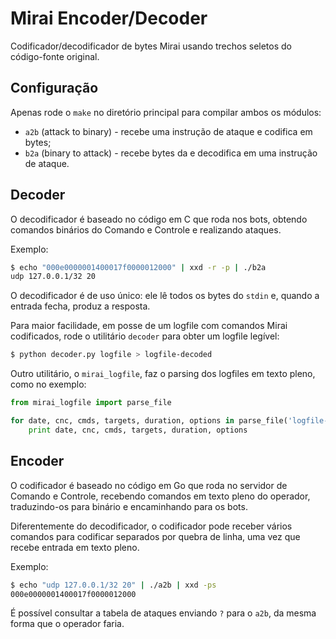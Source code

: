 # Mirai Encoder/Decoder
Codificador/decodificador de bytes Mirai usando trechos seletos do código-fonte original.


## Configuração
Apenas rode o `make` no diretório principal para compilar ambos os módulos:

 - `a2b` (attack to binary) - recebe uma instrução de ataque e codifica em bytes;
 - `b2a` (binary to attack) - recebe bytes da e decodifica em uma instrução de ataque.


## Decoder
O decodificador é baseado no código em C que roda nos bots, obtendo comandos binários do Comando e Controle e realizando ataques.

Exemplo:

```bash
$ echo "000e0000001400017f0000012000" | xxd -r -p | ./b2a
udp 127.0.0.1/32 20
```

O decodificador é de uso único: ele lê todos os bytes do `stdin` e, quando a entrada fecha, produz a resposta.

Para maior facilidade, em posse de um logfile com comandos Mirai codificados, rode o utilitário `decoder` para obter um logfile legível:

```bash
$ python decoder.py logfile > logfile-decoded
```

Outro utilitário, o `mirai_logfile`, faz o parsing dos logfiles em texto pleno, como no exemplo:

```python
from mirai_logfile import parse_file

for date, cnc, cmds, targets, duration, options in parse_file('logfile-decoded'):
    print date, cnc, cmds, targets, duration, options
```

## Encoder
O codificador é baseado no código em Go que roda no servidor de Comando e Controle, recebendo comandos em texto pleno do operador, traduzindo-os para binário e encaminhando para os bots.

Diferentemente do decodificador, o codificador pode receber vários comandos para codificar separados por quebra de linha, uma vez que recebe entrada em texto pleno.

Exemplo:

```bash
$ echo "udp 127.0.0.1/32 20" | ./a2b | xxd -ps
000e0000001400017f0000012000
```

É possível consultar a tabela de ataques enviando `?` para o `a2b`, da mesma forma que o operador faria.
